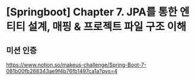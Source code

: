 # [Springboot] Chapter 7. JPA를 통한 엔티티 설계, 매핑 & 프로젝트 파일 구조 이해
## 미션 인증
https://www.notion.so/makeus-challenge/Spring-Boot-7-081b00fb268343ae9f4b76fb1497ca1a?pvs=4